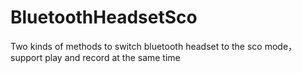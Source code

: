 # BluetoothHeadsetSco
Two kinds of methods to switch bluetooth headset to the sco mode，support play and record at the same time
